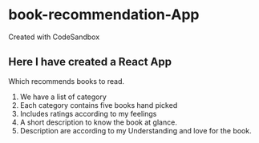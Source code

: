 # book-recommendation-App
Created with CodeSandbox

## Here I have created a React App
Which recommends books to read.
1. We have a list of category
2. Each category contains five books hand picked
3. Includes ratings according to my feelings
4. A short description to know the book at glance.
5. Description are according to my Understanding and love for the book.

